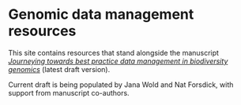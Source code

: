 # Genomic data management resources

This site contains resources that stand alongside the manuscript *[Journeying towards best practice data management in biodiversity genomics](https://github.com/GenomicsAotearoa/data-management-resources/blob/main/docs/teaching-resources/2023-04-28-Forsdick-et-al-Biodiversity-genomic-data-management.pdf)* (latest draft version).

Current draft is being populated by Jana Wold and Nat Forsdick, with support from manuscript co-authors.
